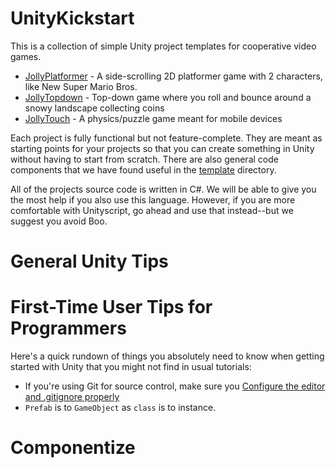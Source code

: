 UnityKickstart
==============

This is a collection of simple Unity project templates for cooperative video games.

 * [JollyPlatformer](./jollyplatformer) - A side-scrolling 2D platformer game with 2 characters, like New Super Mario Bros.
 * [JollyTopdown](./jollytopdown) - Top-down game where you roll and bounce around a snowy landscape collecting coins
 * [JollyTouch](./jollytouch) - A physics/puzzle game meant for mobile devices

Each project is fully functional but not feature-complete. They are meant as starting points for your projects so that you
can create something in Unity without having to start from scratch. There are also general code components that we have found
useful in the [template](./template) directory.

All of the projects source code is written in C#. We will be able to give you the most help if you also use this language. 
However, if you are more comfortable with Unityscript, go ahead and use that instead--but we suggest you avoid Boo.

# General Unity Tips

# First-Time User Tips for Programmers

Here's a quick rundown of things you absolutely need to know when getting started with Unity that you might not find in
usual tutorials:
* If you're using Git for source control, make sure you [Configure the editor and .gitignore properly](http://stackoverflow.com/questions/18225126/how-to-use-git-for-unity3d-source-control)
* `Prefab` is to `GameObject` as `class` is to instance.

# Componentize